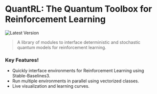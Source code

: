 # QuantRL: The Quantum Toolbox for Reinforcement Learning

![Latest Version](https://img.shields.io/badge/version-0.0.5-red?style=for-the-badge)

> A library of modules to interface deterministic and stochastic quantum models for reinforcement learning.

### Key Features!

* Quickly interface environments for Reinforcement Learning using Stable-Baselines3.
* Run multiple environments in parallel using vectorized classes.
* Live visualization and learning curves.